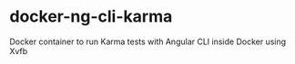 # docker-ng-cli-karma

Docker container to run Karma tests with Angular CLI inside Docker using Xvfb
